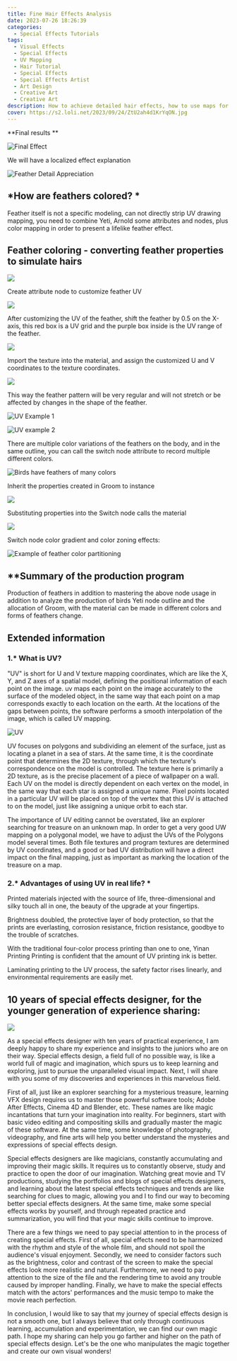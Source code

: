 ```yaml
---
title: Fine Hair Effects Analysis
date: 2023-07-26 18:26:39
categories:
  - Special Effects Tutorials
tags: 
  - Visual Effects
  - Special Effects
  - UV Mapping
  - Hair Tutorial
  - Special Effects
  - Special Effects Artist
  - Art Design
  - Creative Art
  - Creative Art
description: How to achieve detailed hair effects, how to use maps for stunning coloring, this article will answer your questions!
cover: https://s2.loli.net/2023/09/24/ZtU2ah4d1KrYqON.jpg
---
```


**Final results **

![Final Effect](https://s2.loli.net/2023/07/26/Xzogax6FvhJbWAs.png)

We will have a localized effect explanation

![Feather Detail Appreciation](https://s2.loli.net/2023/07/26/JrYKbsSvXDN7eAg.png)


## *How are feathers colored? *

Feather itself is not a specific modeling, can not directly strip UV drawing mapping, you need to combine Yeti, Arnold some attributes and nodes, plus color mapping in order to present a lifelike feather effect.

## Feather coloring - converting feather properties to simulate hairs
![](https://s2.loli.net/2023/07/26/hHQonyqeI7WkdRZ.png)

Create attribute node to customize feather UV

![](https://s2.loli.net/2023/07/26/5YplS3maKtBQ6DP.png)

After customizing the UV of the feather, shift the feather by 0.5 on the X-axis, this red box is a UV grid and the purple box inside is the UV range of the feather.

![](https://s2.loli.net/2023/07/26/ZnJohqgvdC2b5Y3.png)

Import the texture into the material, and assign the customized U and V coordinates to the texture coordinates.

![](https://s2.loli.net/2023/07/26/v1yzrticjGAVuxC.png)

This way the feather pattern will be very regular and will not stretch or be affected by changes in the shape of the feather.

![UV Example 1](https://s2.loli.net/2023/07/26/2oDMQE75IbZJyXt.png)

![UV example 2](https://s2.loli.net/2023/07/26/hXtwjlyVeFqKHko.png)

There are multiple color variations of the feathers on the body, and in the same outline, you can call the switch node attribute to record multiple different colors.

![Birds have feathers of many colors](https://s2.loli.net/2023/07/26/YrzHWkoiv3OyS5m.png)

Inherit the properties created in Groom to instance

![](https://s2.loli.net/2023/07/26/CXvkx6KHLsdVAM4.png)

Substituting properties into the Switch node calls the material

![](https://s2.loli.net/2023/07/26/AxBfYr7HdhM9Fia.png)

Switch node color gradient and color zoning effects:

![Example of feather color partitioning](https://s2.loli.net/2023/07/26/yuAwLOfl2v1ns6b.png)

## **Summary of the production program

Production of feathers in addition to mastering the above node usage in addition to analyze the production of birds Yeti node outline and the allocation of Groom, with the material can be made in different colors and forms of feathers change.

## Extended information

### 1.* What is UV?

"UV" is short for U and V texture mapping coordinates, which are like the X, Y, and Z axes of a spatial model, defining the positional information of each point on the image. uv maps each point on the image accurately to the surface of the modeled object, in the same way that each point on a map corresponds exactly to each location on the earth. At the locations of the gaps between points, the software performs a smooth interpolation of the image, which is called UV mapping.

![UV](https://s2.loli.net/2023/07/26/KyjILT7RE8trcve.png)

UV focuses on polygons and subdividing an element of the surface, just as locating a planet in a sea of stars. At the same time, it is the coordinate point that determines the 2D texture, through which the texture's correspondence on the model is controlled. The texture here is primarily a 2D texture, as is the precise placement of a piece of wallpaper on a wall. Each UV on the model is directly dependent on each vertex on the model, in the same way that each star is assigned a unique name. Pixel points located in a particular UV will be placed on top of the vertex that this UV is attached to on the model, just like assigning a unique orbit to each star.

The importance of UV editing cannot be overstated, like an explorer searching for treasure on an unknown map. In order to get a very good UW mapping on a polygonal model, we have to adjust the UVs of the Polygons model several times. Both file textures and program textures are determined by UV coordinates, and a good or bad UV distribution will have a direct impact on the final mapping, just as important as marking the location of the treasure on a map.

### 2.* Advantages of using UV in real life? *

Printed materials injected with the source of life, three-dimensional and silky touch all in one, the beauty of the upgrade at your fingertips.

Brightness doubled, the protective layer of body protection, so that the prints are everlasting, corrosion resistance, friction resistance, goodbye to the trouble of scratches.

With the traditional four-color process printing than one to one, Yinan Printing Printing is confident that the amount of UV printing ink is better.

Laminating printing to the UV process, the safety factor rises linearly, and environmental requirements are easily met.

## 10 years of special effects designer, for the younger generation of experience sharing:

![](https://s2.loli.net/2023/09/23/BmDCuyNA8KHZEag.png)

As a special effects designer with ten years of practical experience, I am deeply happy to share my experience and insights to the juniors who are on their way. Special effects design, a field full of no possible way, is like a world full of magic and imagination, which spurs us to keep learning and exploring, just to pursue the unparalleled visual impact. Next, I will share with you some of my discoveries and experiences in this marvelous field.

First of all, just like an explorer searching for a mysterious treasure, learning VFX design requires us to master those powerful software tools; Adobe After Effects, Cinema 4D and Blender, etc. These names are like magic incantations that turn your imagination into reality. For beginners, start with basic video editing and compositing skills and gradually master the magic of these software. At the same time, some knowledge of photography, videography, and fine arts will help you better understand the mysteries and expressions of special effects design.

Special effects designers are like magicians, constantly accumulating and improving their magic skills. It requires us to constantly observe, study and practice to open the door of our imagination. Watching great movie and TV productions, studying the portfolios and blogs of special effects designers, and learning about the latest special effects techniques and trends are like searching for clues to magic, allowing you and I to find our way to becoming better special effects designers. At the same time, make some special effects works by yourself, and through repeated practice and summarization, you will find that your magic skills continue to improve.

There are a few things we need to pay special attention to in the process of creating special effects. First of all, special effects need to be harmonized with the rhythm and style of the whole film, and should not spoil the audience's visual enjoyment. Secondly, we need to consider factors such as the brightness, color and contrast of the screen to make the special effects look more realistic and natural. Furthermore, we need to pay attention to the size of the file and the rendering time to avoid any trouble caused by improper handling. Finally, we have to make the special effects match with the actors' performances and the music tempo to make the movie reach perfection.

In conclusion, I would like to say that my journey of special effects design is not a smooth one, but I always believe that only through continuous learning, accumulation and experimentation, we can find our own magic path. I hope my sharing can help you go farther and higher on the path of special effects design. Let's be the one who manipulates the magic together and create our own visual wonders!











